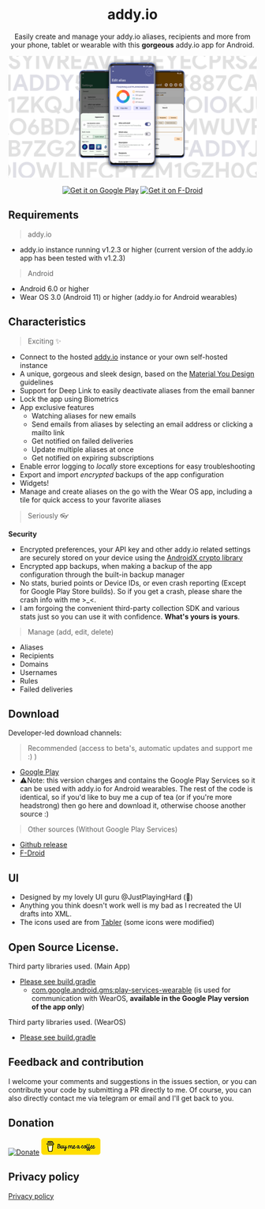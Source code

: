 
<h1 align="center">addy.io</h1>

<p align="center">
Easily create and manage your addy.io aliases, recipients and more from your phone, tablet or wearable with this <b>gorgeous</b> addy.io app for Android.
<br><p align="center">
<img src="static/banner.png" alt="banner"/>
</p>

<p align="center">
<a href='https://play.google.com/store/apps/details?id=host.stjin.anonaddy&pcampaignid=pcampaignidMKT-Other-global-all-co-prtnr-py-PartBadge-Mar2515-1'><img alt='Get it on Google Play' src='https://play.google.com/intl/en_us/badges/static/images/badges/en_badge_web_generic.png'  height="80"/></a>
<a href="https://f-droid.org/packages/host.stjin.anonaddy"> <img src="https://fdroid.gitlab.io/artwork/badge/get-it-on.png" alt="Get it on F-Droid" height="80">
</a>
</p>

## Requirements

> addy.io

- addy.io instance running v1.2.3 or higher (current version of the addy.io app has been tested with v1.2.3)

> Android

- Android 6.0 or higher
- Wear OS 3.0 (Android 11) or higher (addy.io for Android wearables)

## Characteristics

> Exciting ✨

- Connect to the hosted [addy.io](https://addy.io/) instance or your own self-hosted instance
- A unique, gorgeous and sleek design, based on the [Material You Design](https://m3.material.io/) guidelines
- Support for Deep Link to easily deactivate aliases from the email banner
- Lock the app using Biometrics
- App exclusive features
  - Watching aliases for new emails
  - Send emails from aliases by selecting an email address or clicking a mailto link
  - Get notified on failed deliveries
  - Update multiple aliases at once
  - Get notified on expiring subscriptions
- Enable error logging to *locally* store exceptions for easy troubleshooting
- Export and import *encrypted* backups of the app configuration
- Widgets!
- Manage and create aliases on the go with the Wear OS app, including a tile for quick access to your favorite aliases

> Seriously 👓

**Security**

- Encrypted preferences, your API key and other addy.io related settings are securely stored on your device using
  the [AndroidX crypto library](https://developer.android.com/jetpack/androidx/releases/security)
- Encrypted app backups, when making a backup of the app configuration through the built-in backup manager
- No stats, buried points or Device IDs, or even crash reporting (Except for Google Play Store builds). So if you get a crash, please share the crash
  info with me >_<.
- I am forgoing the convenient third-party collection SDK and various stats just so you can use it with confidence.  **What's yours is yours**.

 > Manage (add, edit, delete)

- Aliases
- Recipients
- Domains
- Usernames
- Rules
- Failed deliveries

## Download

Developer-led download channels:

> Recommended (access to beta's, automatic updates and support me :) )

- [Google Play](https://play.google.com/store/apps/details?id=host.stjin.anonaddy)
- ⚠️Note: this version charges and contains the Google Play Services so it can be used with addy.io for Android wearables. The rest of the code is identical, so if you'd like to buy me a cup of tea (or if you're more headstrong) then go here
  and download it, otherwise choose another source :)

> Other sources (Without Google Play Services)

- [Github release](https://github.com/anonaddy/addy-android/releases)
- [F-Droid](https://f-droid.org/packages/host.stjin.anonaddy)

## UI

- Designed by my lovely UI guru @JustPlayingHard (💙)
- Anything you think doesn't work well is my bad as I recreated the UI drafts into XML.
- The icons used are from [Tabler](https://tablericons.com/) (some icons were modified)

## Open Source License.

Third party libraries used. (Main App)

- [Please see build.gradle](https://github.com/anonaddy/addy-android/blob/master/app/build.gradle.kts)
  - [com.google.android.gms:play-services-wearable](https://mvnrepository.com/artifact/com.google.android.gms/play-services-wearable) (is used for
    communication with WearOS, **available in the Google Play version of the app only**)

Third party libraries used. (WearOS)

- [Please see build.gradle](https://github.com/anonaddy/addy-android/blob/master/app-wearos/build.gradle.kts)

## Feedback and contribution

I welcome your comments and suggestions in the issues section, or you can contribute your code by submitting a PR directly to me. Of course, you can
also directly contact me via telegram or email and I'll get back to you.

## Donation

[![Donate](https://img.shields.io/badge/Donate-PayPal-green.svg)](https://paypal.me/Stjinchan)
[![BuyMeACoffee](static/bmc-button.png)](https://buymeacoffee.com/stjin)

## Privacy policy
[Privacy policy](https://github.com/anonaddy/addy-android/blob/master/PrivacyPolicy.md)
